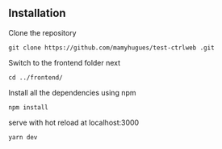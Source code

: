 ## Installation

Clone the repository

    git clone https://github.com/mamyhugues/test-ctrlweb .git


Switch to the frontend folder next

    cd ../frontend/

Install all the dependencies using npm

    npm install

serve with hot reload at localhost:3000

    yarn dev